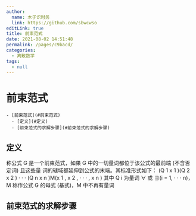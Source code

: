```yaml
---
author: 
  name: 木子识时务
  link: https://github.com/sbwcwso
editLink: true
title: 前束范式
date: 2021-08-02 14:51:48
permalink: /pages/c9bacd/
categories: 
  - 离散数学
tags: 
  - null
---
```


# 前束范式


```markmap
- [前束范式](#前束范式)
  - [定义](#定义)
  - [前束范式的求解步骤](#前束范式的求解步骤)
```

## 定义

称公式 G 是一个前束范式，如果 G 中的一切量词都位于该公式的最前端 (不含否定词) 且这些量
词的辖域都延伸到公式的末端。其标准形式如下：
(Q 1 x 1 )(Q 2 x 2 ) · · · (Q n x n )M(x 1 , x 2 , · · · , x n )
其中 Q i 为量词 ∀ 或 ∃(i = 1, · · · n)，M 称作公式 G 的母式 (基式)，M 中不再有量词

## 前束范式的求解步骤


